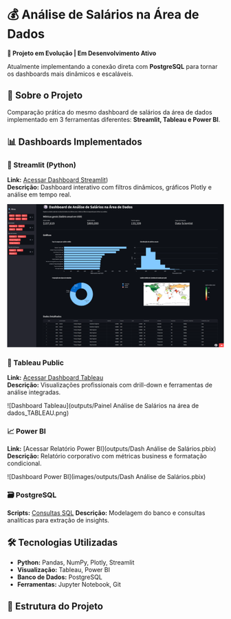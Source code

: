 # 💰 Análise de Salários na Área de Dados

**🚧 Projeto em Evolução | Em Desenvolvimento Ativo**

Atualmente implementando a conexão direta com **PostgreSQL** para tornar os dashboards mais dinâmicos e escaláveis.

## 🎯 Sobre o Projeto

Comparação prática do mesmo dashboard de salários da área de dados implementado em 3 ferramentas diferentes: **Streamlit, Tableau e Power BI**.

## 📊 Dashboards Implementados

### 🚀 Streamlit (Python)
**Link:** [Acessar Dashboard Streamlit](https://dash-app-alura.streamlit.app/))  
**Descrição:** Dashboard interativo com filtros dinâmicos, gráficos Plotly e análise em tempo real.

![Dashboard Streamlit](outputs/PrintScreen_Streamlit.png)

### 🎨 Tableau Public
**Link:** [Acessar Dashboard Tableau](https://public.tableau.com/app/profile/gabriel.castanheira/viz/AnlisedeSalrios/PainelAnlisedeSalriosnareadedados)  
**Descrição:** Visualizações profissionais com drill-down e ferramentas de análise integradas.

![Dashboard Tableau](outputs/Painel Análise de Salários na área de dados_TABLEAU.png)

### 📈 Power BI
**Link:** [Acessar Relatório Power BI](outputs/Dash Análise de Salários.pbix)  
**Descrição:** Relatório corporativo com métricas business e formatação condicional.

![Dashboard Power BI](images/outputs/Dash Análise de Salários.pbix)

### 🗃️ PostgreSQL
**Scripts:** [Consultas SQL](sql/)
**Descrição:** Modelagem do banco e consultas analíticas para extração de insights.

## 🛠️ Tecnologias Utilizadas

- **Python:** Pandas, NumPy, Plotly, Streamlit
- **Visualização:** Tableau, Power BI
- **Banco de Dados:** PostgreSQL
- **Ferramentas:** Jupyter Notebook, Git

## 📁 Estrutura do Projeto
